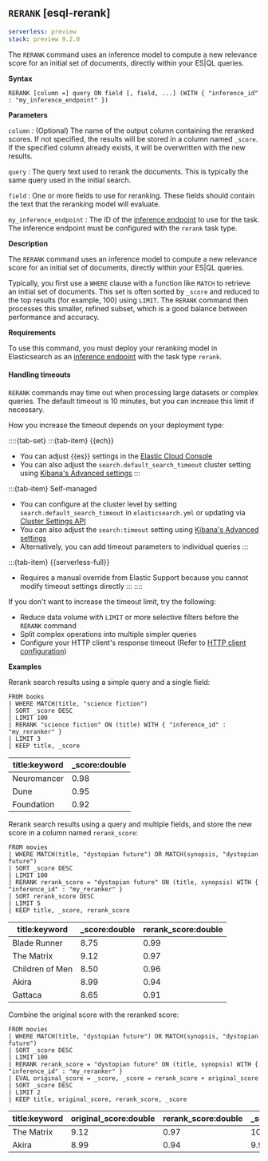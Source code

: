 ## `RERANK` [esql-rerank]

```yaml {applies_to}
serverless: preview
stack: preview 9.2.0
```

The `RERANK` command uses an inference model to compute a new relevance score
for an initial set of documents, directly within your ES|QL queries.

**Syntax**

```esql
RERANK [column =] query ON field [, field, ...] (WITH { "inference_id" : "my_inference_endpoint" })
```

**Parameters**

`column`
:   (Optional) The name of the output column containing the reranked scores.
If not specified, the results will be stored in a column named `_score`.
If the specified column already exists, it will be overwritten with the new
results.

`query`
:   The query text used to rerank the documents. This is typically the same
query used in the initial search.

`field`
:   One or more fields to use for reranking. These fields should contain the
text that the reranking model will evaluate.

`my_inference_endpoint`
:   The ID of
the [inference endpoint](docs-content://explore-analyze/elastic-inference/inference-api.md)
to use for the task.
The inference endpoint must be configured with the `rerank` task type.

**Description**

The `RERANK` command uses an inference model to compute a new relevance score
for an initial set of documents, directly within your ES|QL queries.

Typically, you first use a `WHERE` clause with a function like `MATCH` to
retrieve an initial set of documents. This set is often sorted by `_score` and
reduced to the top results (for example, 100) using `LIMIT`. The `RERANK`
command then processes this smaller, refined subset, which is a good balance
between performance and accuracy.

**Requirements**

To use this command, you must deploy your reranking model in Elasticsearch as
an [inference endpoint](https://www.elastic.co/docs/api/doc/elasticsearch/operation/operation-inference-put)
with the
task type `rerank`.

#### Handling timeouts

`RERANK` commands may time out when processing large datasets or complex
queries. The default timeout is 10 minutes, but you can increase this limit if
necessary.

How you increase the timeout depends on your deployment type:

::::{tab-set}
:::{tab-item} {{ech}}

* You can adjust {{es}} settings in
  the [Elastic Cloud Console](docs-content://deploy-manage/deploy/elastic-cloud/edit-stack-settings.md)
* You can also adjust the `search.default_search_timeout` cluster setting
  using [Kibana's Advanced settings](kibana://reference/advanced-settings.md#kibana-search-settings)
  :::

:::{tab-item} Self-managed

* You can configure at the cluster level by setting
  `search.default_search_timeout` in `elasticsearch.yml` or updating
  via [Cluster Settings API](https://www.elastic.co/docs/api/doc/elasticsearch/operation/operation-cluster-put-settings)
* You can also adjust the `search:timeout` setting
  using [Kibana's Advanced settings](kibana://reference/advanced-settings.md#kibana-search-settings)
* Alternatively, you can add timeout parameters to individual queries
  :::

:::{tab-item} {{serverless-full}}

* Requires a manual override from Elastic Support because you cannot modify
  timeout settings directly
  :::
  ::::

If you don't want to increase the timeout limit, try the following:

* Reduce data volume with `LIMIT` or more selective filters before the `RERANK`
  command
* Split complex operations into multiple simpler queries
* Configure your HTTP client's response timeout (Refer
  to [HTTP client configuration](/reference/elasticsearch/configuration-reference/networking-settings.md#_http_client_configuration))

**Examples**

Rerank search results using a simple query and a single field:

```esql
FROM books
| WHERE MATCH(title, "science fiction")
| SORT _score DESC
| LIMIT 100
| RERANK "science fiction" ON (title) WITH { "inference_id" : "my_reranker" }
| LIMIT 3
| KEEP title, _score
```

| title:keyword | _score:double |
|---------------|---------------|
| Neuromancer   | 0.98          |
| Dune          | 0.95          |
| Foundation    | 0.92          |

Rerank search results using a query and multiple fields, and store the new score
in a column named `rerank_score`:

```esql
FROM movies
| WHERE MATCH(title, "dystopian future") OR MATCH(synopsis, "dystopian future")
| SORT _score DESC
| LIMIT 100
| RERANK rerank_score = "dystopian future" ON (title, synopsis) WITH { "inference_id" : "my_reranker" }
| SORT rerank_score DESC
| LIMIT 5
| KEEP title, _score, rerank_score
```

| title:keyword   | _score:double | rerank_score:double |
|-----------------|---------------|---------------------|
| Blade Runner    | 8.75          | 0.99                |
| The Matrix      | 9.12          | 0.97                |
| Children of Men | 8.50          | 0.96                |
| Akira           | 8.99          | 0.94                |
| Gattaca         | 8.65          | 0.91                |

Combine the original score with the reranked score:

```esql
FROM movies
| WHERE MATCH(title, "dystopian future") OR MATCH(synopsis, "dystopian future")
| SORT _score DESC
| LIMIT 100
| RERANK rerank_score = "dystopian future" ON (title, synopsis) WITH { "inference_id" : "my_reranker" }
| EVAL original_score = _score, _score = rerank_score + original_score
| SORT _score DESC
| LIMIT 2
| KEEP title, original_score, rerank_score, _score
```

| title:keyword | original_score:double | rerank_score:double | _score:double |
|---------------|-----------------------|---------------------|---------------|
| The Matrix    | 9.12                  | 0.97                | 10.09         |
| Akira         | 8.99                  | 0.94                | 9.93          |


